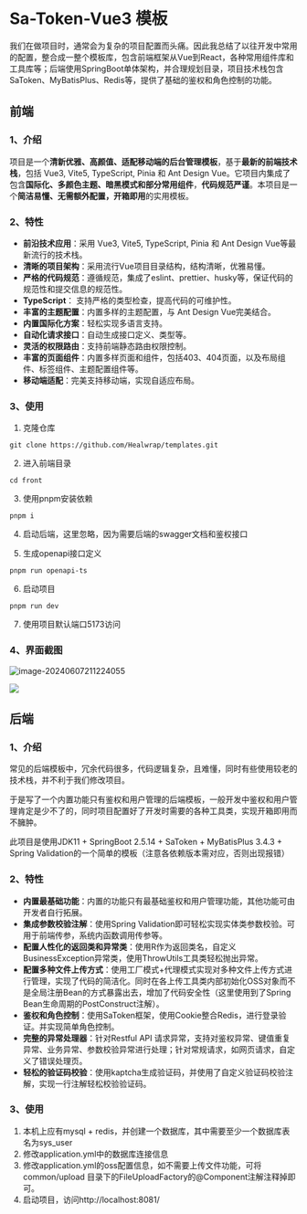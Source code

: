 # Sa-Token-Vue3 模板

我们在做项目时，通常会为复杂的项目配置而头痛。因此我总结了以往开发中常用的配置，整合成一整个模板库，包含前端框架从Vue到React，各种常用组件库和工具库等；后端使用SpringBoot单体架构，并合理规划目录，项目技术栈包含SaToken、MyBatisPlus、Redis等，提供了基础的鉴权和角色控制的功能。

## 前端

### 1、介绍

项目是一个**清新优雅、高颜值、适配移动端的后台管理模板**，基于**最新的前端技术栈**，包括 Vue3, Vite5, TypeScript, Pinia 和 Ant Design Vue。它项目内集成了包含**国际化、多颜色主题、暗黑模式和部分常用组件**，**代码规范严谨**。本项目是一个**简洁易懂、无需额外配置，开箱即用**的实用模板。

### 2、特性

- **前沿技术应用**：采用 Vue3, Vite5, TypeScript, Pinia 和 Ant Design Vue等最新流行的技术栈。
- **清晰的项目架构**：采用流行Vue项目目录结构，结构清晰，优雅易懂。
- **严格的代码规范**：遵循规范，集成了eslint、prettier、husky等，保证代码的规范性和提交信息的规范性。
- **TypeScript**： 支持严格的类型检查，提高代码的可维护性。
- **丰富的主题配置**：内置多样的主题配置，与 Ant Design Vue完美结合。
- **内置国际化方案**：轻松实现多语言支持。
- **自动化请求接口**：自动生成接口定义、类型等。
- **灵活的权限路由**：支持前端静态路由权限控制。
- **丰富的页面组件**：内置多样页面和组件，包括403、404页面，以及布局组件、标签组件、主题配置组件等。
- **移动端适配**：完美支持移动端，实现自适应布局。

### 3、使用

1. 克隆仓库

```shell
git clone https://github.com/Healwrap/templates.git
```

2. 进入前端目录

```shell
cd front
```

3. 使用pnpm安装依赖

```shell
pnpm i
```

4. 启动后端，这里忽略，因为需要后端的swagger文档和鉴权接口

5. 生成openapi接口定义

```shell
pnpm run openapi-ts
```

6. 启动项目

```
pnpm run dev
```

7. 使用项目默认端口5173访问

### 4、界面截图



![image-20240607211224055](https://picgo-img-repo.oss-cn-beijing.aliyuncs.com/img/fe527503fa4935e2686902f62be8ff5a.png)

![](https://picgo-img-repo.oss-cn-beijing.aliyuncs.com/img/530a6e3275bc2784290b2d0e24a97c5a.png)

## 后端

### 1、介绍

常见的后端模板中，冗余代码很多，代码逻辑复杂，且难懂，同时有些使用较老的技术栈，并不利于我们修改项目。

于是写了一个内置功能只有鉴权和用户管理的后端模板，一般开发中鉴权和用户管理肯定是少不了的，同时项目配置好了开发时需要的各种工具类，实现开箱即用而不臃肿。

此项目是使用JDK11 + SpringBoot 2.5.14 + SaToken + MyBatisPlus 3.4.3 + Spring Validation的一个简单的模板（注意各依赖版本需对应，否则出现报错）

### 2、特性

- **内置最基础功能**：内置的功能只有最基础鉴权和用户管理功能，其他功能可由开发者自行拓展。
- **集成参数校验注解**：使用Spring Validation即可轻松实现实体类参数校验。可用于前端传参，系统内函数调用传参等。
- **配置人性化的返回类和异常类**：使用R作为返回类名，自定义BusinessException异常类，使用ThrowUtils工具类轻松抛出异常。
- **配置多种文件上传方式**：使用工厂模式+代理模式实现对多种文件上传方式进行管理，实现了代码的简洁化。同时在各上传工具类内部初始化OSS对象而不是全局注册Bean的方式暴露出去，增加了代码安全性（这里使用到了Spring Bean生命周期的PostConstruct注解）。
- **鉴权和角色控制**：使用SaToken框架，使用Cookie整合Redis，进行登录验证。并实现简单角色控制。
- **完整的异常处理器**：针对Restful API 请求异常，支持对鉴权异常、键值重复异常、业务异常、参数校验异常进行处理；针对常规请求，如网页请求，自定义了错误处理页。
- **轻松的验证码校验**：使用kaptcha生成验证码，并使用了自定义验证码校验注解，实现一行注解轻松校验验证码。

### 3、使用

1. 本机上应有mysql + redis，并创建一个数据库，其中需要至少一个数据库表名为sys_user
2. 修改application.yml中的数据库连接信息
3. 修改application.yml的oss配置信息，如不需要上传文件功能，可将common/upload 目录下的FileUploadFactory的@Component注解注释掉即可。
4. 启动项目，访问http://localhost:8081/

